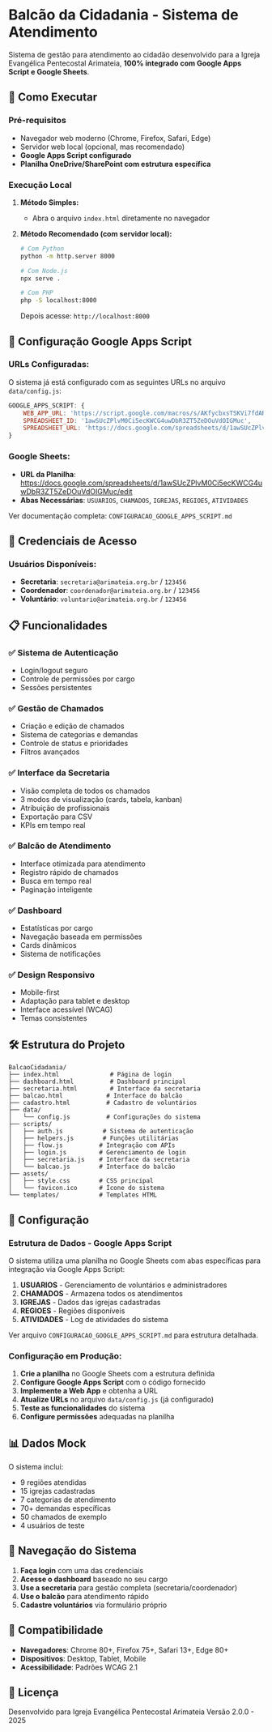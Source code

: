 # Balcão da Cidadania - Sistema de Atendimento

Sistema de gestão para atendimento ao cidadão desenvolvido para a Igreja Evangélica Pentecostal Arimateia, **100% integrado com Google Apps Script e Google Sheets**.

## 🚀 Como Executar

### Pré-requisitos
- Navegador web moderno (Chrome, Firefox, Safari, Edge)
- Servidor web local (opcional, mas recomendado)
- **Google Apps Script configurado**
- **Planilha OneDrive/SharePoint com estrutura específica**

### Execução Local

1. **Método Simples:**
   - Abra o arquivo `index.html` diretamente no navegador

2. **Método Recomendado (com servidor local):**
   ```bash
   # Com Python
   python -m http.server 8000
   
   # Com Node.js
   npx serve .
   
   # Com PHP
   php -S localhost:8000
   ```
   Depois acesse: `http://localhost:8000`

## 🔗 Configuração Google Apps Script

### URLs Configuradas:
O sistema já está configurado com as seguintes URLs no arquivo `data/config.js`:

```javascript
GOOGLE_APPS_SCRIPT: {
    WEB_APP_URL: 'https://script.google.com/macros/s/AKfycbxsTSKVi7fdARhyGDWrIdKbpe2K-56OLa0g2LCpaiYd4m1V3ChDYl68J_s3V2eN-u82/exec',
    SPREADSHEET_ID: '1awSUcZPlvM0Ci5ecKWCG4uwDbR3ZT5ZeDOuVdOIGMuc',
    SPREADSHEET_URL: 'https://docs.google.com/spreadsheets/d/1awSUcZPlvM0Ci5ecKWCG4uwDbR3ZT5ZeDOuVdOIGMuc/edit'
}
```

### Google Sheets:
- **URL da Planilha**: https://docs.google.com/spreadsheets/d/1awSUcZPlvM0Ci5ecKWCG4uwDbR3ZT5ZeDOuVdOIGMuc/edit
- **Abas Necessárias**: `USUARIOS`, `CHAMADOS`, `IGREJAS`, `REGIOES`, `ATIVIDADES`

Ver documentação completa: `CONFIGURACAO_GOOGLE_APPS_SCRIPT.md`

## 🔐 Credenciais de Acesso

### Usuários Disponíveis:

- **Secretaria**: `secretaria@arimateia.org.br` / `123456`
- **Coordenador**: `coordenador@arimateia.org.br` / `123456`
- **Voluntário**: `voluntario@arimateia.org.br` / `123456`

## 📋 Funcionalidades

### ✅ Sistema de Autenticação
- Login/logout seguro
- Controle de permissões por cargo
- Sessões persistentes

### ✅ Gestão de Chamados
- Criação e edição de chamados
- Sistema de categorias e demandas
- Controle de status e prioridades
- Filtros avançados

### ✅ Interface da Secretaria
- Visão completa de todos os chamados
- 3 modos de visualização (cards, tabela, kanban)
- Atribuição de profissionais
- Exportação para CSV
- KPIs em tempo real

### ✅ Balcão de Atendimento
- Interface otimizada para atendimento
- Registro rápido de chamados
- Busca em tempo real
- Paginação inteligente

### ✅ Dashboard
- Estatísticas por cargo
- Navegação baseada em permissões
- Cards dinâmicos
- Sistema de notificações

### ✅ Design Responsivo
- Mobile-first
- Adaptação para tablet e desktop
- Interface acessível (WCAG)
- Temas consistentes

## 🛠️ Estrutura do Projeto

```
BalcaoCidadania/
├── index.html              # Página de login
├── dashboard.html          # Dashboard principal
├── secretaria.html         # Interface da secretaria
├── balcao.html            # Interface do balcão
├── cadastro.html          # Cadastro de voluntários
├── data/
│   └── config.js          # Configurações do sistema
├── scripts/
│   ├── auth.js           # Sistema de autenticação
│   ├── helpers.js        # Funções utilitárias
│   ├── flow.js          # Integração com APIs
│   ├── login.js         # Gerenciamento de login
│   ├── secretaria.js    # Interface da secretaria
│   └── balcao.js        # Interface do balcão
├── assets/
│   ├── style.css        # CSS principal
│   └── favicon.ico      # Ícone do sistema
└── templates/           # Templates HTML
```

## 🔧 Configuração

### Estrutura de Dados - Google Apps Script

O sistema utiliza uma planilha no Google Sheets com abas específicas para integração via Google Apps Script:

1. **USUARIOS** - Gerenciamento de voluntários e administradores
2. **CHAMADOS** - Armazena todos os atendimentos
3. **IGREJAS** - Dados das igrejas cadastradas
4. **REGIOES** - Regiões disponíveis
5. **ATIVIDADES** - Log de atividades do sistema

Ver arquivo `CONFIGURACAO_GOOGLE_APPS_SCRIPT.md` para estrutura detalhada.

### Configuração em Produção:

1. **Crie a planilha** no Google Sheets com a estrutura definida
2. **Configure Google Apps Script** com o código fornecido
3. **Implemente a Web App** e obtenha a URL
4. **Atualize URLs** no arquivo `data/config.js` (já configurado)
5. **Teste as funcionalidades** do sistema
6. **Configure permissões** adequadas na planilha

## 📊 Dados Mock

O sistema inclui:
- 9 regiões atendidas
- 15 igrejas cadastradas
- 7 categorias de atendimento
- 70+ demandas específicas
- 50 chamados de exemplo
- 4 usuários de teste

## 🎯 Navegação do Sistema

1. **Faça login** com uma das credenciais
2. **Acesse o dashboard** baseado no seu cargo
3. **Use a secretaria** para gestão completa (secretaria/coordenador)
4. **Use o balcão** para atendimento rápido
5. **Cadastre voluntários** via formulário próprio

## 📱 Compatibilidade

- **Navegadores**: Chrome 80+, Firefox 75+, Safari 13+, Edge 80+
- **Dispositivos**: Desktop, Tablet, Mobile
- **Acessibilidade**: Padrões WCAG 2.1

## 📄 Licença

Desenvolvido para Igreja Evangélica Pentecostal Arimateia
Versão 2.0.0 - 2025
